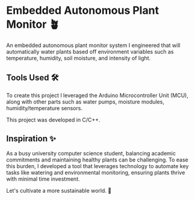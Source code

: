 # Embedded Autonomous Plant Monitor 🪴

An embedded autonomous plant monitor system I engineered that will automatically water plants based off environment variables such as temperature, humidity, soil moisture, and intensity of light.

## Tools Used 🛠️

To create this project I leveraged the Arduino Microcontroller Unit (MCU), along with other parts such as water pumps, moisture modules, humidity/temperature sensors.

This project was developed in C/C++.

## Inspiration ✨

As a busy university computer science student, balancing academic commitments and maintaining healthy plants can be challenging. To ease this burden, I developed a tool that leverages technology to automate key tasks like watering and environmental monitoring, ensuring plants thrive with minimal time investment.

Let's cultivate a more sustainable world. 🍃
